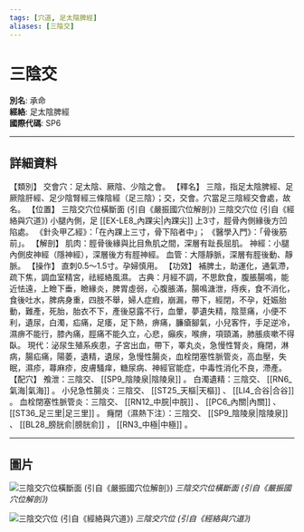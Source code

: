```yaml
---
tags: [穴道, 足太陰脾經]
aliases: [三陰交]
---
```


# 三陰交

**別名**: 承命  
**經絡**: 足太陰脾經  
**國際代碼**: SP6  

---

## 詳細資料
【類別】
交會穴：足太陰、厥陰、少陰之會。
【釋名】
三陰，指足太陰脾經、足厥陰肝經、足少陰腎經三條陰經（足三陰）；交，交會。穴當足三陰經交會處，故名。
【位置】
三陰交穴位橫斷面 (引自《嚴振國穴位解剖》)
三陰交穴位 (引自《經絡與穴道》)
小腿內側，足 [[EX-LE8_內踝尖|內踝尖]] 上3寸，脛骨內側緣後方凹陷處。
《針灸甲乙經》：「在內踝上三寸，骨下陷者中」；
《醫學入門》：「骨後筋前」。
【解剖】
肌肉：脛骨後緣與比目魚肌之間，深層有趾長屈肌。
神經：小腿內側皮神經（隱神經），深層後方有脛神經。
血管：大隱靜脈，深層有脛後動、靜脈。
【操作】
直刺0.5～1.5寸。孕婦慎用。
【功效】
補脾土，助運化，通氣滯，疏下焦，調血室精宮，祛經絡風濕。
古典：月經不調，不思飲食，腹脹腸鳴，能近怯遠，上瞼下垂，瞼緣炎，脾胃虛弱，心腹脹滿，腸鳴溏泄，痔疾，食不消化，食後吐水，脾病身重，四肢不舉，婦人症瘕，崩漏，帶下，經閉，不孕，妊娠胎動，難產，死胎，胎衣不下，產後惡露不行，血暈，夢遺失精，陰莖痛，小便不利，遺尿，白濁，疝痛，足痿，足下熱，痹痛，臁瘡腳氣，小兒客忤，手足逆冷，濕痹不能行，膝內痛，脛痛不能久立，心悲，癲疾，喉痹，項頸滿，肺脹痰嗽不得臥。
現代：泌尿生殖系疾患，子宮出血，帶下，睪丸炎，急慢性腎炎，癃閉，淋病，腸疝痛，陽萎，遺精，遺尿，急慢性腸炎，血栓閉塞性脈管炎，高血壓，失眠，濕疹，蕁麻疹，皮膚騷痒，糖尿病、神經官能症，中毒性消化不良，滯產。
【配穴】
飧泄：三陰交、 [[SP9_陰陵泉|陰陵泉]] 。
白濁遺精：三陰交、 [[RN6_氣海|氣海]] 。
小兒急性腸炎：三陰交、 [[ST25_天樞|天樞]] 、 [[LI4_合谷|合谷]] 。
血栓閉塞性脈管炎：三陰交、 [[RN12_中脘|中脘]] 、 [[PC6_內關|內關]] 、 [[ST36_足三里|足三里]] 。
癃閉（濕熱下注）：三陰交、 [[SP9_陰陵泉|陰陵泉]] 、 [[BL28_膀胱俞|膀胱俞]] ， [[RN3_中極|中極]] 。

---

## 圖片
![三陰交穴位橫斷面 (引自《嚴振國穴位解剖》)](https://yibian.hopto.org/pic/acu/norm/04/sanyinjiao(yen).jpg)
_三陰交穴位橫斷面 (引自《嚴振國穴位解剖》)_

![三陰交穴位 (引自《經絡與穴道》)](https://yibian.hopto.org/pic/acu/norm/04/sanyinjiao(j&a).jpg)
_三陰交穴位 (引自《經絡與穴道》)_

